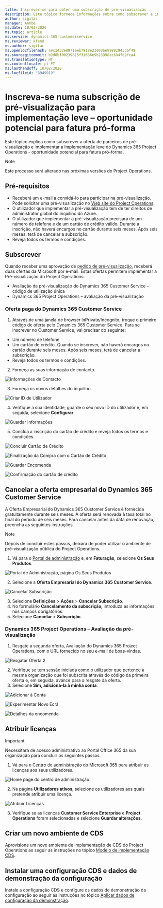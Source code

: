 ```yaml
---
title: Inscrever-se para obter uma subscrição de pré-visualização
description: Este tópico fornece informações sobre como subscrever e implementar o Project Operations lite - oportunidade potencial para fatura pró-forma.
author: sigitac
manager: Annbe
ms.date: 10/02/2020
ms.topic: article
ms.service: dynamics-365-customerservice
ms.reviewer: kfend
ms.author: sigitac
ms.openlocfilehash: a9c1432e8971eeb7918e23e00be9989294335f49
ms.sourcegitcommit: b9d8bf00239815f31686e9b28998ac684fd2fca4
ms.translationtype: HT
ms.contentlocale: pt-PT
ms.lasthandoff: 10/02/2020
ms.locfileid: "3949019"
---
```

# <a name="sign-up-for-a-preview-subscription-for-lite-deployment--deal-to-proforma-invoicing"></a>Inscreva-se numa subscrição de pré-visualização para implementação leve – oportunidade potencial para fatura pró-forma

Este tópico explica como subscrever a oferta de parceiros de pré-visualização e implementar a Implementação leve do Dynamics 365 Project Operations - oportunidade potencial para fatura pró-forma.

> [!NOTE]
> Este processo será alterado nas próximas versões do Project Operations.

## <a name="prerequisites"></a>Pré-requisitos

- Receberá um e-mail a convidá-lo para participar na pré-visualização. Pode solicitar uma pré-visualização no [Web site do Project Operations](https://dynamics.microsoft.com/en-us/project-operations/overview/).
- O utilizador que implementar a pré-visualização tem de ter direitos de administrator global do inquilino do Azure.
- O utilizador que implementar a pré-visualização precisará de um número de telefone e de um cartão de crédito válido. Durante a inscrição, não haverá encargos no cartão durante seis meses. Após seis meses, terá de cancelar a subscrição. 
- Reveja todos os termos e condições.

## <a name="subscribe"></a>Subscrever

Quando receber uma aprovação de [pedido de pré-visualização](https://forms.office.com/FormsPro/Pages/ResponsePage.aspx?id=v4j5cvGGr0GRqy180BHbR56j8lZs0FdAvwT75_WNFyxUMkRDV1NYQU5TNjE2VjhKOVBUNVg2R0s1NC4u), receberá duas ofertas da Microsoft por e-mail. Estas ofertas permitem implementar a Pré-visualização do Project Operations:

- Avaliação da pré-visualização do Dynamics 365 Customer Service – código de utilização única
- Dynamics 365 Project Operations – avaliação da pré-visualização

### <a name="dynamics-365-customer-service-paid-offer"></a>Oferta paga do Dynamics 365 Customer Service

1. Através de uma janela de browser InPrivate/Incognito, troque o primeiro código de oferta pelo Dynamics 365 Customer Service. Para se inscrever no Customer Service, vai precisar do seguinte:

- Um número de telefone
- Um cartão de crédito. Quando se inscrever, não haverá encargos no cartão durante seis meses. Após seis meses, terá de cancelar a subscrição.
- Reveja todos os termos e condições.

2. Forneça as suas informação de contacto.

![Informações de Contacto](./media/1ContactInformation.png)

3. Forneça os novos detalhes do inquilino.

![Criar ID de Utilizador](./media/2CreateUserID.png)

4. Verifique a sua identidade, guarde o seu novo ID do utilizador e, em seguida, selecione **Configurar**.

![Guardar Informações](./media/3SaveInfo.png)

5. Conclua a inscrição do cartão de crédito e reveja todos os termos e condições. 

![Concluir Cartão de Crédito](./media/4CompleteCreditCard.png)

![Finalização da Compra com o Cartão de Crédito](./media/5CreditCardCheckout.png)

![Guardar Encomenda](./media/6SaveOrder.png)

![Confirmação do cartão de crédito](./media/7Confirmation.png)

## <a name="cancel-the-dynamics-365-customer-service-enterprise-offer"></a>Cancelar a oferta empresarial do Dynamics 365 Customer Service

A Oferta Empresarial do Dynamics 365 Customer Service é fornecida gratuitamente durante seis meses. A oferta será renovada à taxa total no final do período de seis meses. Para cancelar antes da data de renovação, preencha as seguintes instruções. 

> [!NOTE]
> Depois de concluir estes passos, deixará de poder utilizar o ambiente de pré-visualização pública do Project Operations.

1. Vá para o [Portal de administração](https://admin.microsoft.com/) e, em **Faturação**, selecione **Os Seus Produtos**.

![Portal de Administração, página Os Seus Produtos](./media/8AdminPortal.png)

2. Selecione a **Oferta Empresarial do Dynamics 365 Customer Service**.

![Cancelar Subscrição](./media/9CancelSubscription.png)

3. Selecione **Definições** > **Ações** > **Cancelar Subscrição**.
4. No formulário **Cancelamento da subscrição**, introduza as informações nos campos obrigatórios.
5. Selecione **Cancelar** > **Subscrição**.

### <a name="dynamics-365-project-operations--preview-trial"></a>Dynamics 365 Project Operations – Avaliação da pré-visualização

1. Resgate a segunda oferta, Avaliação do Dynamics 365 Project Operations, com o URL fornecido no seu e-mail de boas-vindas.

![Resgatar Oferta 2](./media/10RedeemOffer2.png)

2. Verifique se tem sessão iniciada como o utilizador que pertence à mesma organização que foi subscrita através do código da primeira oferta e, em seguida, avance para o resgate da oferta. 
3. Selecione **Sim, adicioná-la à minha conta**.

![Adicionar à Conta](./media/11AddToAccount.png)

![Experimentar Novo Ecrã](./media/12TryNow.png)

![Detalhes da encomenda](./media/13Confirmation.png)

## <a name="assign-licenses"></a>Atribuir licenças

> [!IMPORTANT]
> Necessitará de acesso administrativo ao Portal Office 365 da sua organização para concluir os seguintes passos.

1. Vá para o [Centro de administração do Microsoft 365](https://portal.office.com/) para atribuir as licenças aos seus utilizadores.

![Home page do centro de administração](./media/14AdminPortal.png)

2. Na página **Utilizadores ativos**, selecione os utilizadores aos quais pretende atribuir uma licença.

![Atribuir Licenças](./media/15AssignLicenses.png)

3. Verifique se as licenças **Customer Service Enterprise** e **Project Operations** foram selecionadas e selecione **Guardar alterações**.

## <a name="create-a-new-cds-environment"></a>Criar um novo ambiente de CDS

Aprovisione um novo ambiente de implementação de CDS do Project Operations ao seguir as instruções no tópico [Modelo de implementação CDS](lite-deployment.md).

## <a name="install-a-cds-configuration-and-setup-demo-data"></a>Instalar uma configuração CDS e dados de demonstração da configuração

Instale a configuração CDS e configure os dados de demonstração da configuração ao seguir as instruções no tópico [Aplicar dados de configuração da demonstração](lite-apply-demo-setup-config-data.md).
